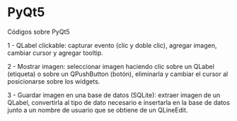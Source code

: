 # PyQt5
Códigos sobre PyQt5

1 - QLabel clickable: capturar evento (clic y doble clic), agregar imagen, cambiar cursor y agregar tooltip.

2 - Mostrar imagen: seleccionar imagen haciendo clic sobre un QLabel (etiqueta) o sobre un QPushButton (botón), eliminarla y cambiar el cursor al posicionarse sobre los widgets. 

3 - Guardar imagen en una base de datos (SQLite): extraer imagen de un QLabel, convertirla al tipo de dato necesario e insertarla en la base de datos junto a un nombre de usuario que se obtiene de un QLineEdit.
